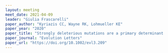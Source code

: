 ```yaml
---
layout: meeting
meet_date: 2021-04-09
leader: "Giulia Frascarelli"
paper_author: "Kyriazis CC, Wayne RK, Lohmueller KE"
paper_year: "2020"
paper_title: "Strongly deleterious mutations are a primary determinant of extinction risk due to inbreeding depression"
paper_journal: "Evolution Letters"
paper_url: "https://doi.org/10.1002/evl3.209"
---
```

